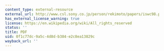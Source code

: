 ```yaml
---
content_type: external-resource
external_url: http://www.csl.sony.co.jp/person/rekimoto/papers/iswc98.pdf
has_external_license_warning: true
license: https://en.wikipedia.org/wiki/All_rights_reserved
status: ''
title: PDF
uid: 0f1c77dc-9a5c-4d8d-b384-e2c8ea13829c
wayback_url: ''
---
```

